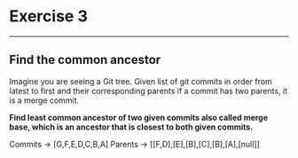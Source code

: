 # Exercise 3
------------

## Find the common ancestor
 
Imagine you are seeing a Git tree. Given list of git commits in order from latest to first and their corresponding parents if a commit has two parents, it is a merge commit. 

**Find least common ancestor of two given commits also called merge base, which is an ancestor that is closest to both given commits.**

Commits -> [G,F,E,D,C,B,A]
Parents -> [[F,D],[E],[B],[C],[B],[A],[null]]
